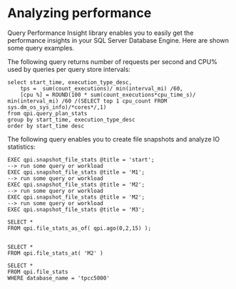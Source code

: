 # Analyzing performance

Query Performance Insight library enables you to easily get the performance insights in your SQL Server Database Engine. Here are shown some query examples. 

The following query returns number of requests per second and CPU% used by queries per query store intervals:
```
select start_time, execution_type_desc,
	tps =  sum(count_executions)/ min(interval_mi) /60,
	[cpu %] = ROUND(100 * sum(count_executions*cpu_time_s)/ min(interval_mi) /60 /(SELECT top 1 cpu_count FROM sys.dm_os_sys_info)/*cores*/,1)
from qpi.query_plan_stats
group by start_time, execution_type_desc
order by start_time desc
```

The following query enables you to create file snapshots and analyze IO statistics:
```
EXEC qpi.snapshot_file_stats @title = 'start';
--> run some query or workload
EXEC qpi.snapshot_file_stats @title = 'M1';
--> run some query or workload
EXEC qpi.snapshot_file_stats @title = 'M2';
--> run some query or workload
EXEC qpi.snapshot_file_stats @title = 'M2';
--> run some query or workload
EXEC qpi.snapshot_file_stats @title = 'M3';

SELECT *
FROM qpi.file_stats_as_of( qpi.ago(0,2,15) );


SELECT *
FROM qpi.file_stats_at( 'M2' )

SELECT *
FROM qpi.file_stats
WHERE database_name = 'tpcc5000'
```
